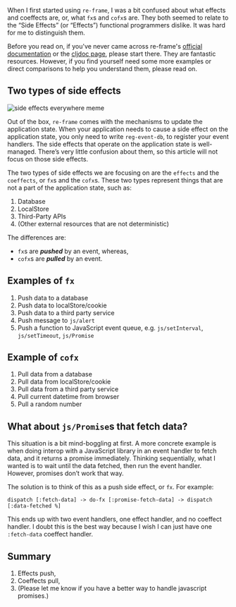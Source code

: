 When I first started using `re-frame`, I was a bit confused about what
effects and coeffects are, or, what `fx`s and `cofx`s are.
They both seemed to relate to the “Side Effects” (or “Effects”) functional
programmers dislike. It was hard for me to distinguish them.

<!-- more -->

Before you read on, if you've never came across re-frame's
[official documentation](https://github.com/Day8/re-frame/blob/master/docs/README.md)
or the [cljdoc page](https://cljdoc.org/d/re-frame/re-frame/0.10.8/doc/introduction),
please start there. They are fantastic resources. However, if you find yourself
need some more examples or direct comparisons to help you understand them, please
read on.

## Two types of side effects

![side effects everywhere meme](side-effects-everywhere.jpg)

Out of the box, `re-frame` comes with the mechanisms to update the
application state. When your application needs to cause a side effect
on the application state, you only need to write `reg-event-db`,
to register your event handlers. The side effects that operate
on the application state is well-managed. There’s very little
confusion about them, so this article will not focus on those side effects.

The two types of side effects we are focusing on are the `effects`
and the `coeffects`, or `fx`s and the `cofx`s. These two types
represent things that are not a part of the application state,
such as:

1. Database
1. LocalStore
1. Third-Party APIs
1. (Other external resources that are not deterministic)

The differences are:

* `fx`s are ***pushed*** by an event, whereas,
* `cofx`s are ***pulled*** by an event.

## Examples of `fx`

1. Push data to a database
1. Push data to localStore/cookie
1. Push data to a third party service
1. Push message to `js/alert`
1. Push a function to JavaScript event queue,
e.g. `js/setInterval`, `js/setTimeout`, `js/Promise`

## Example of `cofx`

1. Pull data from a database
1. Pull data from localStore/cookie
1. Pull data from a third party service
1. Pull current datetime from browser
1. Pull a random number

## What about `js/Promise`s that fetch data?

This situation is a bit mind-boggling at first. A more concrete
example is when doing interop with a JavaScript library in an event handler
to fetch data, and it returns a promise immediately.
Thinking sequentially, what I wanted is to wait until the data fetched,
then run the event handler. However, promises don’t work that way.

The solution is to think of this as a push side effect, or `fx`.
For example:

```
dispatch [:fetch-data] -> do-fx [:promise-fetch-data] -> dispatch [:data-fetched %]
```

This ends up with two event handlers, one effect handler, and no coeffect handler.
I doubt this is the best way because I wish I can just have one `:fetch-data`
coeffect handler.

## Summary

1. Effects push,
1. Coeffects pull,
1. (Please let me know if you have a better way to handle javascript promises.)

